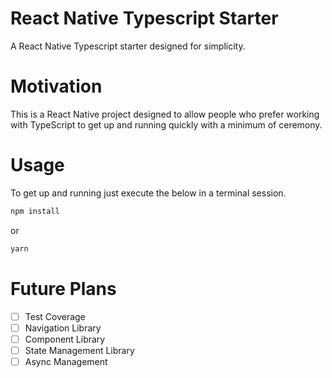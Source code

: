 React Native Typescript Starter
===============================
A React Native Typescript starter designed for simplicity.

Motivation
=========
This is a React Native project designed to allow people who prefer working with TypeScript to get up and running
quickly with a minimum of ceremony.

Usage
=====
To get up and running just execute the below in a terminal session.

```javascript
npm install
```
or

```javascript
yarn
```

Future Plans
====

- [ ] Test Coverage
- [ ] Navigation Library
- [ ] Component Library
- [ ] State Management Library
- [ ] Async Management